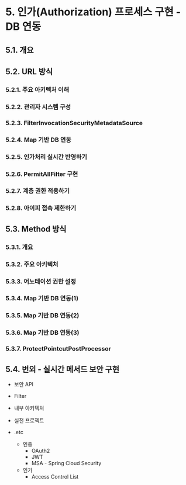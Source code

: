 # 5. 인가(Authorization) 프로세스 구현 - DB 연동

## 5.1. 개요

## 5.2. URL 방식

### 5.2.1. 주요 아키텍처 이해
### 5.2.2. 관리자 시스템 구성
### 5.2.3. FilterInvocationSecurityMetadataSource
### 5.2.4. Map 기반 DB 연동
### 5.2.5. 인가처리 실시간 반영하기
### 5.2.6. PermitAllFilter 구현
### 5.2.7. 계층 권한 적용하기
### 5.2.8. 아이피 접속 제한하기


## 5.3. Method 방식

### 5.3.1. 개요
### 5.3.2. 주요 아키텍처
### 5.3.3. 어노테이션 권한 설정
### 5.3.4. Map 기반 DB 연동(1)
### 5.3.5. Map 기반 DB 연동(2)
### 5.3.6. Map 기반 DB 연동(3)
### 5.3.7. ProtectPointcutPostProcessor


## 5.4. 번외 - 실시간 메서드 보안 구현

- 보안 API

- Filter

- 내부 아키텍처

- 실전 프로젝트

- .etc
    - 인증
        - OAuth2
        - JWT
        - MSA - Spring Cloud Security
    - 인가
        - Access Control List
         

